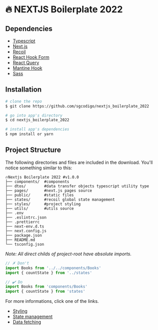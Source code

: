 # 🔥 NEXTJS Boilerplate 2022

## Dependencies

- [Typescript](https://www.typescriptlang.org/)
- [Next.js](https://nextjs.org/)
- [Recoil](https://recoiljs.org/)
- [React Hook Form](https://react-hook-form.com/)
- [React Query](https://react-query.tanstack.com/)
- [Mantine Hook](https://mantine.dev/)
- [Sass](https://sass-lang.com/)

## Installation

```bash
# clone the repo
$ git clone https://github.com/sgcodigo/nextjs_boilerplate_2022

# go into app's directory
$ cd nextjs_boilerplate_2022

# install app's dependencies
$ npm install or yarn
```

## Project Structure

The following directories and files are included in the download. You'll notice something similar to this:

```
🔥Nextjs Boilerplate 2022 #v1.0.0
├── components/  #components
├── dtos/        #data transfer objects typescript utility type
├── pages/       #next.js pages source
├── public/      #static files
├── states/      #recoil global state management
├── styles/      #project styling
├── utils/       #utils source
├── .env
├── .eslintrc.json
├── .prettierrc
├── next-env.d.ts
├── next.config.js
├── package.json
├── README.md
└── tsconfig.json
```

_Note: All direct childs of project-root have absolute imports._

```js
// ✗ Don't
import Books from '../../components/Books'
import { countState } from '../states'

// ✔️ Do
import Books from 'components/Books'
import { countState } from 'states'
```

For more informations, click one of the links.

- [Styling](./docs/style.md)
- [State management](./docs/state.md)
- [Data fetching](./docs/fetch.md)

